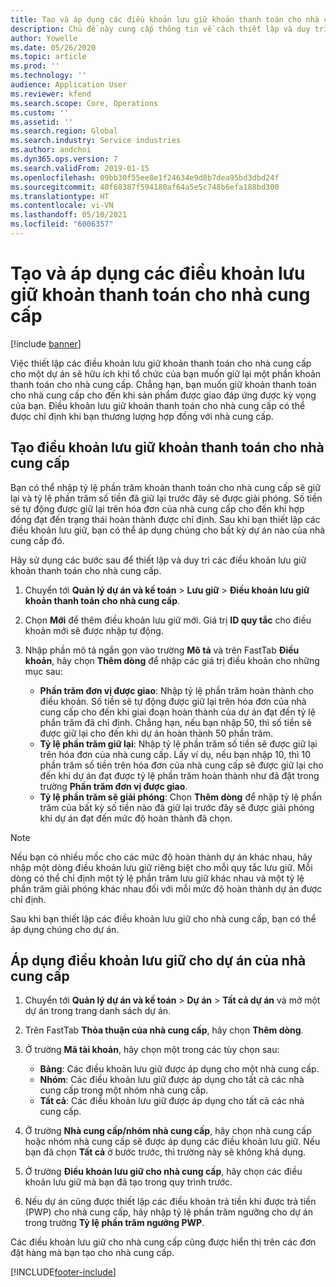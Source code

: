 ```yaml
---
title: Tạo và áp dụng các điều khoản lưu giữ khoản thanh toán cho nhà cung cấp
description: Chủ đề này cung cấp thông tin về cách thiết lập và duy trì các điều khoản lưu giữ đối với khoản thanh toán của nhà cung cấp.
author: Yowelle
ms.date: 05/26/2020
ms.topic: article
ms.prod: ''
ms.technology: ''
audience: Application User
ms.reviewer: kfend
ms.search.scope: Core, Operations
ms.custom: ''
ms.assetid: ''
ms.search.region: Global
ms.search.industry: Service industries
ms.author: andchoi
ms.dyn365.ops.version: 7
ms.search.validFrom: 2019-01-15
ms.openlocfilehash: 09bb30f55ee8e1f24634e9d8b7dea95bd3dbd24f
ms.sourcegitcommit: 40f68387f594180af64a5e5c748b6efa188bd300
ms.translationtype: HT
ms.contentlocale: vi-VN
ms.lasthandoff: 05/10/2021
ms.locfileid: "6006357"
---
```

# <a name="create-and-apply-vendor-payment-retention-terms"></a>Tạo và áp dụng các điều khoản lưu giữ khoản thanh toán cho nhà cung cấp

[!include [banner](../includes/banner.md)] 

Việc thiết lập các điều khoản lưu giữ khoản thanh toán cho nhà cung cấp cho một dự án sẽ hữu ích khi tổ chức của bạn muốn giữ lại một phần khoản thanh toán cho nhà cung cấp. Chẳng hạn, bạn muốn giữ khoản thanh toán cho nhà cung cấp cho đến khi sản phẩm được giao đáp ứng được kỳ vọng của bạn. Điều khoản lưu giữ khoản thanh toán cho nhà cung cấp có thể được chỉ định khi bạn thương lượng hợp đồng với nhà cung cấp.

## <a name="create-vendor-payment-retention-terms"></a>Tạo điều khoản lưu giữ khoản thanh toán cho nhà cung cấp

Bạn có thể nhập tỷ lệ phần trăm khoản thanh toán cho nhà cung cấp sẽ giữ lại và tỷ lệ phần trăm số tiền đã giữ lại trước đây sẽ được giải phóng. Số tiền sẽ tự động được giữ lại trên hóa đơn của nhà cung cấp cho đến khi hợp đồng đạt đến trạng thái hoàn thành được chỉ định. Sau khi bạn thiết lập các điều khoản lưu giữ, bạn có thể áp dụng chúng cho bất kỳ dự án nào của nhà cung cấp đó.

Hãy sử dụng các bước sau để thiết lập và duy trì các điều khoản lưu giữ khoản thanh toán cho nhà cung cấp. 

1. Chuyển tới **Quản lý dự án và kế toán** > **Lưu giữ** > **Điều khoản lưu giữ khoản thanh toán cho nhà cung cấp**.
2. Chọn **Mới** để thêm điều khoản lưu giữ mới. Giá trị **ID quy tắc** cho điều khoản mới sẽ được nhập tự động. 
3. Nhập phần mô tả ngắn gọn vào trường **Mô tả** và trên FastTab **Điều khoản**, hãy chọn **Thêm dòng** để nhập các giá trị điều khoản cho những mục sau:

   - **Phần trăm đơn vị được giao**: Nhập tỷ lệ phần trăm hoàn thành cho điều khoản. Số tiền sẽ tự động được giữ lại trên hóa đơn của nhà cung cấp cho đến khi giai đoạn hoàn thành của dự án đạt đến tỷ lệ phần trăm đã chỉ định. Chẳng hạn, nếu bạn nhập 50, thì số tiền sẽ được giữ lại cho đến khi dự án hoàn thành 50 phần trăm.
   - **Tỷ lệ phần trăm giữ lại**: Nhập tỷ lệ phần trăm số tiền sẽ được giữ lại trên hóa đơn của nhà cung cấp. Lấy ví dụ, nếu bạn nhập 10, thì 10 phần trăm số tiền trên hóa đơn của nhà cung cấp sẽ được giữ lại cho đến khi dự án đạt được tỷ lệ phần trăm hoàn thành như đã đặt trong trường **Phần trăm đơn vị được giao**.
   - **Tỷ lệ phần trăm sẽ giải phóng**: Chọn **Thêm dòng** để nhập tỷ lệ phần trăm của bất kỳ số tiền nào đã giữ lại trước đây sẽ được giải phóng khi dự án đạt đến mức độ hoàn thành đã chọn.

> [!NOTE]
> Nếu bạn có nhiều mốc cho các mức độ hoàn thành dự án khác nhau, hãy nhập một dòng điều khoản lưu giữ riêng biệt cho mỗi quy tắc lưu giữ. Mỗi dòng có thể chỉ định một tỷ lệ phần trăm lưu giữ khác nhau và một tỷ lệ phần trăm giải phóng khác nhau đối với mỗi mức độ hoàn thành dự án được chỉ định.

Sau khi bạn thiết lập các điều khoản lưu giữ cho nhà cung cấp, bạn có thể áp dụng chúng cho dự án.

## <a name="apply-vendor-retention-terms-to-a-project"></a>Áp dụng điều khoản lưu giữ cho dự án của nhà cung cấp

1. Chuyển tới **Quản lý dự án và kế toán** > **Dự án** > **Tất cả dự án** và mở một dự án trong trang danh sách dự án.
2. Trên FastTab **Thỏa thuận của nhà cung cấp**, hãy chọn **Thêm dòng**.
3. Ở trường **Mã tài khoản**, hãy chọn một trong các tùy chọn sau: 

   - **Bảng**: Các điều khoản lưu giữ được áp dụng cho một nhà cung cấp.
   - **Nhóm**: Các điều khoản lưu giữ được áp dụng cho tất cả các nhà cung cấp trong một nhóm nhà cung cấp.
   - **Tất cả**: Các điều khoản lưu giữ được áp dụng cho tất cả các nhà cung cấp.

4. Ở trường **Nhà cung cấp/nhóm nhà cung cấp**, hãy chọn nhà cung cấp hoặc nhóm nhà cung cấp sẽ được áp dụng các điều khoản lưu giữ. Nếu bạn đã chọn **Tất cả** ở bước trước, thì trường này sẽ không khả dụng.
5. Ở trường **Điều khoản lưu giữ cho nhà cung cấp**, hãy chọn các điều khoản lưu giữ mà bạn đã tạo trong quy trình trước.
6. Nếu dự án cũng được thiết lập các điều khoản trả tiền khi được trả tiền (PWP) cho nhà cung cấp, hãy nhập tỷ lệ phần trăm ngưỡng cho dự án trong trường **Tỷ lệ phần trăm ngưỡng PWP**.

Các điều khoản lưu giữ cho nhà cung cấp cũng được hiển thị trên các đơn đặt hàng mà bạn tạo cho nhà cung cấp.


[!INCLUDE[footer-include](../includes/footer-banner.md)]